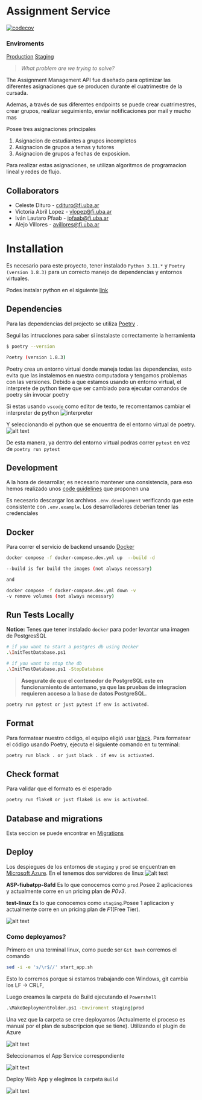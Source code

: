 # Assignment Service

[![codecov](https://codecov.io/gh/trabajo-profesional-fiuba/assignment-service/graph/badge.svg?token=88MT80VD78)](https://codecov.io/gh/trabajo-profesional-fiuba/assignment-service)

### Enviroments

[Production](https://tpp-g4-fiuba.azurewebsites.net/api/docs)
[Staging](https://staging-api-tpp.azurewebsites.net/api/docs)

> _What problem are we trying to solve?_

The Assignment Management API fue diseñado para optimizar las diferentes asignaciones que se producen 
durante el cuatrimestre de la cursada.

Ademas, a través de sus diferentes endpoints se puede crear cuatrimestres, crear grupos, realizar seguimiento,
enviar notificaciones por mail y mucho mas

Posee tres asignaciones principales

1. Asignacion de estudiantes a grupos incompletos
2. Asignacion de grupos a temas y tutores
3. Asignacion de grupos a fechas de exposicion.

Para realizar estas asignaciones, se utilizan algoritmos de programacion lineal y redes de flujo.

## Collaborators
- Celeste Dituro       - cdituro@fi.uba.ar
- Victoria Abril Lopez - vlopez@fi.uba.ar
- Iván Lautaro Pfaab   - ipfaab@fi.uba.ar
- Alejo Villores       - avillores@fi.uba.ar

# Installation 

Es necesario para este proyecto, tener instalado ``Python 3.11.*`` y ``Poetry (version 1.8.3)`` para un correcto manejo de dependencias y entornos virtuales.

Podes instalar python en el siguiente [link](https://www.python.org/downloads/release/python-3110/)

## Dependencies

Para las dependencias del projecto se utiliza [Poetry](https://python-poetry.org/) . 

Segui las intrucciones para saber si instalaste correctamente la herramienta

```bash
$ poetry --version

Poetry (version 1.8.3)
```
Poetry crea un entorno virtual donde maneja todas las dependencias, esto evita que las instalemos en nuestra computadora y tengamos problemas con las versiones. Debido a que estamos usando un entorno virtual, el interprete de python tiene que ser cambiado para ejecutar comandos de poetry sin invocar poetry

Si estas usando `vscode` como editor de texto, te recomentamos cambiar el interpreter de python
![interpreter](docs/interpreter.png)

Y seleccionando el python que se encuentra de el entorno virtual de poetry.
![alt text](docs/python11.png)


De esta manera, ya dentro del entorno virtual podras correr `pytest` en vez de `poetry run pytest`

## Development

A la hora de desarrollar, es necesario mantener una consistencia, para eso hemos realizado unos [code guidelines](https://github.com/trabajo-profesional-fiuba/.github/blob/main/profile/code_guidelines.md) que proponen una 

Es necesario descargar los archivos `.env.development` verificando que este consistente con `.env.example`. Los desarrolladores deberian tener las credenciales

## Docker

Para correr el servicio de backend unsando [Docker](https://docs.docker.com/)

```bash
docker compose -f docker-compose.dev.yml up  --build -d

--build is for build the images (not always necessary)

and 

docker compose -f docker-compose.dev.yml down -v
-v remove volumes (not always necessary)
```

## Run Tests Locally

**Notice:** Tenes que tener instalado `docker` para poder levantar una imagen de PostgresSQL

```bash
# if you want to start a postgres db using Docker
.\InitTestDatabase.ps1

# if you want to stop the db
.\InitTestDatabase.ps1 -StopDatabase
```

> **Asegurate de que el contenedor de PostgreSQL este en funcionamiento de antemano, ya que las pruebas de integracion requieren acceso a la base de datos PostgreSQL.**

```bash
poetry run pytest or just pytest if env is activated.
```

## Format

Para formatear nuestro código, el equipo eligió usar [black](https://black.readthedocs.io/en/stable/index.html). 
Para formatear el código usando Poetry, ejecuta el siguiente comando en tu terminal:

```bash
poetry run black . or just black . if env is activated.
```

## Check format

Para validar que el formato es el esperado
```bash
poetry run flake8 or just flake8 is env is activated.
```

## Database and migrations

Esta seccion se puede encontrar en [Migrations](https://github.com/trabajo-profesional-fiuba/assignment-service/blob/main/alembic/README.md)

## Deploy

Los despiegues de los entornos de `staging` y `prod` se encuentran en [Microsoft Azure](https://portal.azure.com/#home). En el tenemos dos servidores de linux
![alt text](docs/servers.png)

**ASP-fiubatpp-8afd** Es lo que conocemos como ``prod``.Posee 2 aplicaciones y actualmente corre en un pricing plan de *P0v3*.

**test-linux** Es lo que conocemos como ``staging``.Posee 1 aplicacion y actualmente corre en un pricing plan de *F1*(Free Tier).

![alt text](docs/appservices.png)

### Como deployamos?

Primero en una terminal linux, como puede ser ``Git bash`` corremos el comando 
```bash
sed -i -e 's/\r$//' start_app.sh
```
Esto lo corremos porque si estamos trabajando con Windows, git cambia los LF -> CRLF,

Luego creamos la carpeta de Build ejecutando el ``Powershell``
```cmd
.\MakeDeploymentFolder.ps1 -Enviroment staging|prod
```

Una vez que la carpeta se cree deployamos (Actualmente el proceso es manual por el plan de subscripcion que se tiene). Utilizando el plugin de Azure 

![alt text](docs/image.png)

Seleccionamos el App Service correspondiente

![alt text](docs/image-1.png)

Deploy Web App y elegimos la carpeta ``Build``

![alt text](docs/image-2.png)
